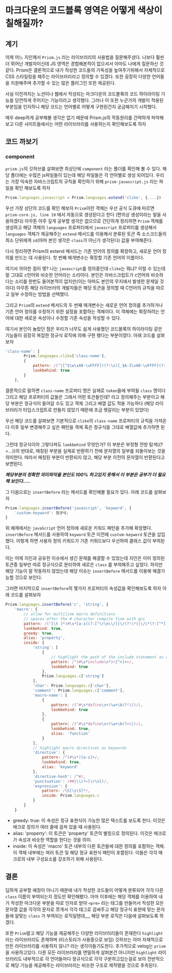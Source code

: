 # 마크다운의 코드블록 영역은 어떻게 색상이 칠해질까?

## 계기

어제 어느 지인께서 `Prism.js` 라는 라이브러리의 사용법을 질문해주셨다. 나보다 훨씬 더 뛰어난 개발자이신데 JS 영역은 경험해본적이 없으셔서 아마도 나에게 질문하신 것 같다. Prism은 결론적으로 내가 작성한 코드들의 가독성을 높여주기위해서 자체적으로 CSS 스타일링을 해주는 라이브러리라고 정의할 수 있겠다. 또한 굉장히 다양한 언어들을 지원해주며 추가할 수 있는 많은 플러그인 또한 제공된다.

사실 이전까지는 노션이나 웹에서 작성되는 마크다운의 코드블록의 코드 하이라이팅 기능을 당연하게 주어지는 기능이라고 생각했다. 그러나 이 또한 누군가의 개발이 적용된 부분임을 인지하니 해당 코드는 언어별로 어떻게 구현된건지 궁금해지기 시작했다.

매우 deep하게 공부해볼 생각은 없기 때문에 Prism.js의 작동원리를 간략하게 파악해보고 다른 사이트들에서는 어떤 라이브러리를 사용하는지 확인해보도록 하자

## 코드 까보기

### component

`prism.js`의 깃허브를 살펴보면 최상단에 `component` 라는 폴더를 확인해 볼 수 있다. 해당 폴더에는 수많은 js파일들이 있는데 해당 파일들은 각 언어별로 생성 되어있다. 우리는 가장 익숙한 자바스크립트의 규칙을 확인하기 위해 `prism-javascript.js` 라는 파일을 확인 해보도록 하자

```js
Prism.languages.javascript = Prism.languages.extend('clike', {....})
```

우선 가장 상단의 코드를 확인 해보자 `Prism`이란 객체는 우선 공식 도큐에 따르면 `prism-core.js, line 19` 에서 자동으로 생성된다고 한다 (편의상 생성이라는 말을 사용하겠다) 아무튼 아주 깊게 공부할 생각은 없으므로 간단하게 정리하면 `Prism` 객체를 생성하고 해당 객체의 `languages` 프로퍼티에서 `javascript` 프로퍼티를 생성해서 `languages` 객체가 제공해주는 `extend` 메서드를 이용해서 분류된 토큰 즉 소스크드들의 최소 단위에게 `id`(아마 본인 생각은 `class`가 아닌가 생각된다) 값을 부여해준다.

다시 정리하면 Prism의 extend 메서드는 기존 언어의 정의를 확장하고, 새로운 언어 정의를 만드는 데 사용된다. 첫 번째 매개변수는 확장할 기존 언어의 이름이다.

여기서 의아한 점이 엥? 나는 `javascript`를 정의중인데 `clike`는 뭐냐? 이럴 수 있는데 말 그대로 c언어와 비슷한 언어라는 소리이다. 본인은 자바스크립트가 c언어와 비슷하다는 소리를 한번도 들어본적이 없지만(이는 아마도 본인의 무지에서 발생한 문제일 것이다) 아무튼 해당 라이브러의 개발자들은 해당 토큰을 정의할 때 C언어의 규칙을 따르고 일부 수정하는 방법을 선택했다.

그리고 `Prism`의 `extend` 메서드의 두 번째 매개변수는 새로운 언어 정의를 추가하거나 기존 언어 정의를 수정하기 위한 설정을 포함하는 객체이다. 이 객체에는 확장하려는 언어에 대한 새로운 속성이나 수정할 기존 속성을 작성할 수 있다.

여기서 본인이 놀랐던 점은 우리가 너무도 쉽게 사용했던 코드블록의 하이라이팅 같은 기능들이 굉장히 복잡한 정규식 로직에 의해 구현 됐다는 부분이였다. 아래 코드를 살펴보자

```js
'class-name': [
		Prism.languages.clike['class-name'],
		{
			pattern: /(^|[^$\w\xA0-\uFFFF])(?!\s)[_$A-Z\xA0-\uFFFF](?:(?!\s)[$\w\xA0-\uFFFF])*(?=\.(?:constructor|prototype))/,
			lookbehind: true
		}
	],
```

결론적으로 말하면 `class-name` 프로퍼티 명은 실제로 `token`들에 부여될 `class` 명이다 그리고 해당 프로퍼티의 값들은 그래서 어떤 토큰들인데? 라고 정의해주는 부분이고 해당 부분은 정규식이 들어갈 수도 있고 객체 그리고 배열 값도 적용 가능하다 (해당 라이브러리가 타입스크립트로 만들지 않았기 때문에 조금 헷갈리는 부분이 있었다)

우선 해당 코드를 살펴보면 기본적으로 `clike`의 `class-name` 프로퍼티의 규칙을 가져온다 이후 일부 변경해주고 싶은 패턴을 객체 혹은 정규식을 그대로 배열값에 추가하면 된다.

그런데 정규식이야 그렇다쳐도 `lookbehind` 무엇인가? 이 부분은 부정형 전방 탐색((?=...))의 반대로, 매칭된 부분을 실제로 반환하기 전에 문자열의 일부를 되돌아보는 것을 의미한다. 따라서 매칭된 부분이 반환되지 않고, 해당 부분 이전의 문자열이 반환된다고 보면된다.

**_해당부분의 정확한 의미파악을 본인도 100% 하고있지 못해서 이 부분은 공부가 더 필요해 보인다....._**

그 다음으로는 `insertBefore` 라는 메서드를 확인해볼 필요가 있다. 아래 코드를 살펴보자

```js
Prism.languages.insertBefore('javascript', 'keyword', {
    'custom-keyword': 정규식;
}
```

위 예제에서는 `javaScript` 언어 정의에 새로운 키워드 패턴을 추가해 확장했다. `insertBefore` 메서드를 사용하여 `keyword` 토큰 이전에 `custom-keyword` 토큰을 삽입했다. 이렇게 하면 사용자 정의 키워드가 기존 키워드보다 우선하여 클래스 값이 부여된다.

이는 어제 지인과 공유한 이슈에서 생긴 문제를 해결할 수 있었는데 지인은 이미 정의된 토큰중 일부만 따로 정규식으로 분리하여 새로은 `class` 를 부여해주고 싶었다. 하지만 해당 기능이 잘 작동하지 않았는데 해당 이슈는 `insertBefore` 메서드를 이용해 해결가능할 것으로 보인다.

그러면 마지막으로 `insertBefore`의 몇가지 프로퍼티의 속성값을 확인해보도록 하자 아래 코드를 살펴보자

```js
Prism.languages.insertBefore('c', 'string', {
	'macro': {
		// allow for multiline macro definitions
		// spaces after the # character compile fine with gcc
		pattern: /(^[\t ]*)#\s*[a-z](?:[^\r\n\\/]|\/(?!\*)|\/\*(?:[^*]|\*(?!\/))*\*\/|\\(?:\r\n|[\s\S]))*/im,
		lookbehind: true,
		greedy: true,
		alias: 'property',
		inside: {
			'string': [
				{
					// highlight the path of the include statement as a string
					pattern: /^(#\s*include\s*)<[^>]+>/,
					lookbehind: true
				},
				Prism.languages.c['string']
			],
			'char': Prism.languages.c['char'],
			'comment': Prism.languages.c['comment'],
			'macro-name': [
				{
					pattern: /(^#\s*define\s+)\w+\b(?!\()/i,
					lookbehind: true
				},
				{
					pattern: /(^#\s*define\s+)\w+\b(?=\()/i,
					lookbehind: true,
					alias: 'function'
				}
			],
			// highlight macro directives as keywords
			'directive': {
				pattern: /^(#\s*)[a-z]+/,
				lookbehind: true,
				alias: 'keyword'
			},
			'directive-hash': /^#/,
			'punctuation': /##|\\(?=[\r\n])/,
			'expression': {
				pattern: /\S[\s\S]*/,
				inside: Prism.languages.c
			}
		}
	}
```

- greedy: true: 이 속성은 정규 표현식이 가능한 많은 텍스트를 보도록 한다. 이것은 매크로 정의가 여러 줄에 걸쳐 있을 때 사용된다.
- alias: 'property': 이 토큰은 'property' 토큰의 별칭으로 정의된다. 이것은 매크로가 속성과 비슷한 역할을 한다는 것을 의미.
- inside: 이 속성은 'macro' 토큰 내부의 다른 토큰들에 대한 정의를 포함하는 객체. 이 객체 내부에는 여러 토큰 및 해당 정규 표현식 패턴이 포함된다. 이들은 각각 매크로의 내부 구성요소를 강조하기 위해 사용된다.

## 결론

딥하게 공부할 예정이 아니기 때문에 내가 작성한 코드들이 어떻게 분류되어 각각 다른 `class` 이름이 부여되는지 정도만 확인해봤다. 아마 이후에는 해당 객체를 이용하여 내가 작성한 마크다운 부분을 따로 인자로 받아 `<pre>` 라는 태그를 만들어서 작성한 모든 문자열 값을 각각의 문자로 쪼개서 각각 <span>태그로 감싸주고 해당 정규식 표현에 맞는 문자들에 알맞는 `class` 가 부여되는 로직일텐데,,,, 해당 부분 로직은 다음에 살펴보도록 하겠다.

또한 `Prism`말고 해당 기능을 제공해주는 다양한 라이브러리들이 존재한다 `highlight` 라는 라이브러리도 존재하며 (티스토리가 사용중으로 보임) 깃허브는 아마 자체적으로 만든 라이브러리를 사용하지 않나? 라는 생각이들기도한다. 추가적으로 velog는 `prism`을 사용하고있다. 다른 모든 라이브러리를 면밀하게 살펴본건 아니지만 `highlight` 라이브러리도 내부적으로 각 언어들마다 정규식으로 각각 구분하고있는걸로 보아 전반적으로 해당 기능을 제공해주는 라이브러리는 비슷한 구조로 제작됐을 것으로 추측된다.
